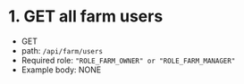# 1. GET all farm users
* GET
* path: ```/api/farm/users ```
* Required role: ```"ROLE_FARM_OWNER" or "ROLE_FARM_MANAGER"```
* Example body: NONE

